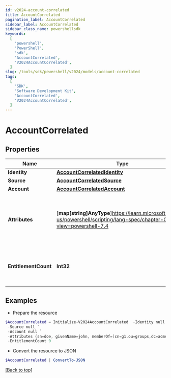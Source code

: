 ```yaml
---
id: v2024-account-correlated
title: AccountCorrelated
pagination_label: AccountCorrelated
sidebar_label: AccountCorrelated
sidebar_class_name: powershellsdk
keywords:
  [
    'powershell',
    'PowerShell',
    'sdk',
    'AccountCorrelated',
    'V2024AccountCorrelated',
  ]
slug: /tools/sdk/powershell/v2024/models/account-correlated
tags:
  [
    'SDK',
    'Software Development Kit',
    'AccountCorrelated',
    'V2024AccountCorrelated',
  ]
---
```


# AccountCorrelated

## Properties

| Name | Type | Description | Notes |
| --- | --- | --- | --- |
| **Identity** | [**AccountCorrelatedIdentity**](account-correlated-identity) |  | [required] |
| **Source** | [**AccountCorrelatedSource**](account-correlated-source) |  | [required] |
| **Account** | [**AccountCorrelatedAccount**](account-correlated-account) |  | [required] |
| **Attributes** | [**map[string]AnyType**]https://learn.microsoft.com/en-us/powershell/scripting/lang-spec/chapter-04?view=powershell-7.4 | The attributes associated with the account. Attributes are unique per source. | [required] |
| **EntitlementCount** | **Int32** | The number of entitlements associated with this account. | [optional] |

## Examples

- Prepare the resource

```powershell
$AccountCorrelated = Initialize-V2024AccountCorrelated  -Identity null `
 -Source null `
 -Account null `
 -Attributes {sn=doe, givenName=john, memberOf=[cn=g1,ou=groups,dc=acme,dc=com, cn=g2,ou=groups,dc=acme,dc=com, cn=g3,ou=groups,dc=acme,dc=com]} `
 -EntitlementCount 0
```

- Convert the resource to JSON

```powershell
$AccountCorrelated | ConvertTo-JSON
```

[[Back to top]](#)
